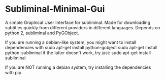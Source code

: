 # Subliminal-Minimal-Gui

A simple Graphical User Interface for subliminal.
Made for downloading subtitles quickly from different providers in different languages.
Depends on python 2, subliminal and PyGObject.

If you are running a debian-like system, you might want to install dependencies with
sudo apt-get install python-gobject
sudo apt-get install python-subliminal
if the latter doesn't work, try just:
sudo apt-get install subliminal

If you are NOT running a debian system, try installing the dependencies with pip.
